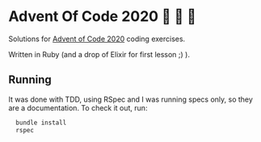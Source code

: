 # Advent Of Code 2020 🎄 🎁 🎅

Solutions for [Advent of Code 2020](https://adventofcode.com/2020) coding exercises.

Written in Ruby (and a drop of Elixir for first lesson ;) ).

## Running

It was done with TDD, using RSpec and I was running specs only, so they are a documentation. To check it out, run:

```bash
  bundle install
  rspec
```
